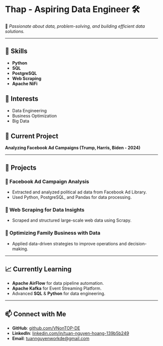 # Thap - Aspiring Data Engineer 🛠️  
🚀 *Passionate about data, problem-solving, and building efficient data solutions.*

---

## 🔹 Skills  
- **Python**  
- **SQL**  
- **PostgreSQL**  
- **Web Scraping**  
- **Apache NiFi**  

## 🔹 Interests  
- Data Engineering  
- Business Optimization  
- Big Data  

## 🔹 Current Project  
**Analyzing Facebook Ad Campaigns (Trump, Harris, Biden - 2024)**  

---

## 📌 Projects  

### 🔹 Facebook Ad Campaign Analysis  
- Extracted and analyzed political ad data from Facebook Ad Library.  
- Used Python, PostgreSQL, and Pandas for data processing.  

### 🔹 Web Scraping for Data Insights  
- Scraped and structured large-scale web data using Scrapy.  

### 🔹 Optimizing Family Business with Data  
- Applied data-driven strategies to improve operations and decision-making.  

---

## 📈 Currently Learning  
- **Apache AirFlow** for data pipeline automation.  
- **Apache Kafka** for Event Streaming Platform.  
- Advanced **SQL** & **Python** for data engineering.  

---

## 📫 Connect with Me  
- **GitHub**: [github.com/VNonTOP-DE](https://github.com/VNonTOP-DE)  
- **LinkedIn**: [linkedin.com/in/tuan-nguyen-hoang-139b5b249](https://www.linkedin.com/in/tuan-nguyen-hoang-139b5b249)  
- **Email**: [tuannguyenworkde@gmail.com](mailto:tuannguyenworkde@gmail.com)  


